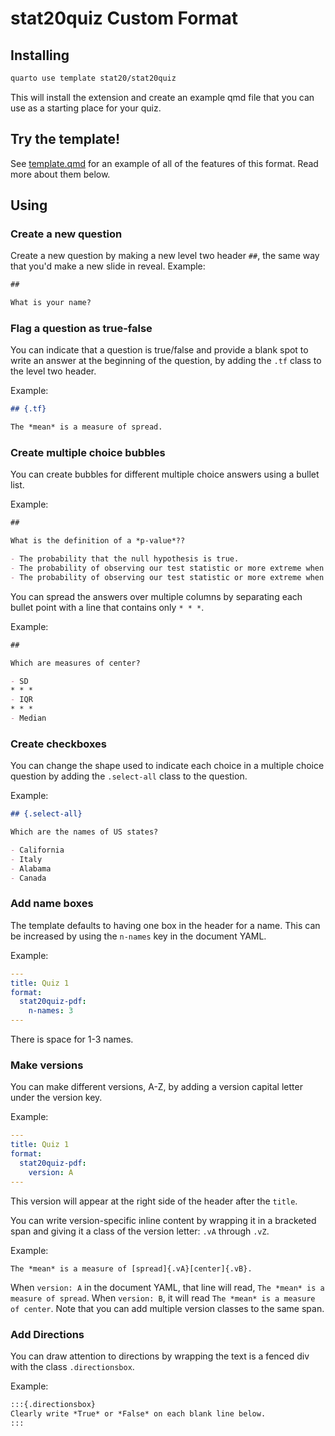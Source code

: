 # stat20quiz Custom Format

## Installing

```bash
quarto use template stat20/stat20quiz
```

This will install the extension and create an example qmd file that you can use as a starting place for your quiz.

## Try the template!

See [template.qmd](template.qmd) for an example of all of the features of this format. Read more about them below.


## Using

### Create a new question

Create a new question by making a new level two header `##`, the same way that you'd make a new slide in reveal. Example:

```markdown
##

What is your name?
```

### Flag a question as true-false

You can indicate that a question is true/false and provide a blank spot to write an answer at the beginning of the question, by adding the `.tf` class to the level two header.

Example:

```markdown
## {.tf}

The *mean* is a measure of spread.
```

### Create multiple choice bubbles

You can create bubbles for different multiple choice answers using a bullet list.

Example:

```markdown
##

What is the definition of a *p-value*??

- The probability that the null hypothesis is true.
- The probability of observing our test statistic or more extreme when the null hypothesis is true.
- The probability of observing our test statistic or more extreme when the null hypothesis is false.
```

You can spread the answers over multiple columns by separating each bullet point with a line that contains only `* * *`.

Example:

```markdown
##

Which are measures of center?

- SD
* * *
- IQR
* * *
- Median
```

### Create checkboxes

You can change the shape used to indicate each choice in a multiple choice question by adding the `.select-all` class to the question.

Example:
```markdown
## {.select-all}

Which are the names of US states?

- California
- Italy
- Alabama
- Canada
```

### Add name boxes

The template defaults to having one box in the header for a name. This can be increased by using the `n-names` key in the document YAML.

Example:

```yaml
---
title: Quiz 1
format:
  stat20quiz-pdf:
    n-names: 3
---
```

There is space for 1-3 names.

### Make versions

You can make different versions, A-Z, by adding a version capital letter under the version key.

Example:

```yaml
---
title: Quiz 1
format:
  stat20quiz-pdf:
    version: A
---
```

This version will appear at the right side of the header after the `title`.

You can write version-specific inline content by wrapping it in a bracketed span and giving it a class of the version letter: `.vA` through `.vZ`.

Example:

```
The *mean* is a measure of [spread]{.vA}[center]{.vB}.
```

When `version: A` in the document YAML, that line will read, `The *mean* is a measure of spread`. When `version: B`, it will read `The *mean* is a measure of center`. Note that you can add multiple version classes to the same span.

### Add Directions

You can draw attention to directions by wrapping the text is a fenced div with the class `.directionsbox`.

Example:

```markdown
:::{.directionsbox}
Clearly write *True* or *False* on each blank line below.
:::
```

